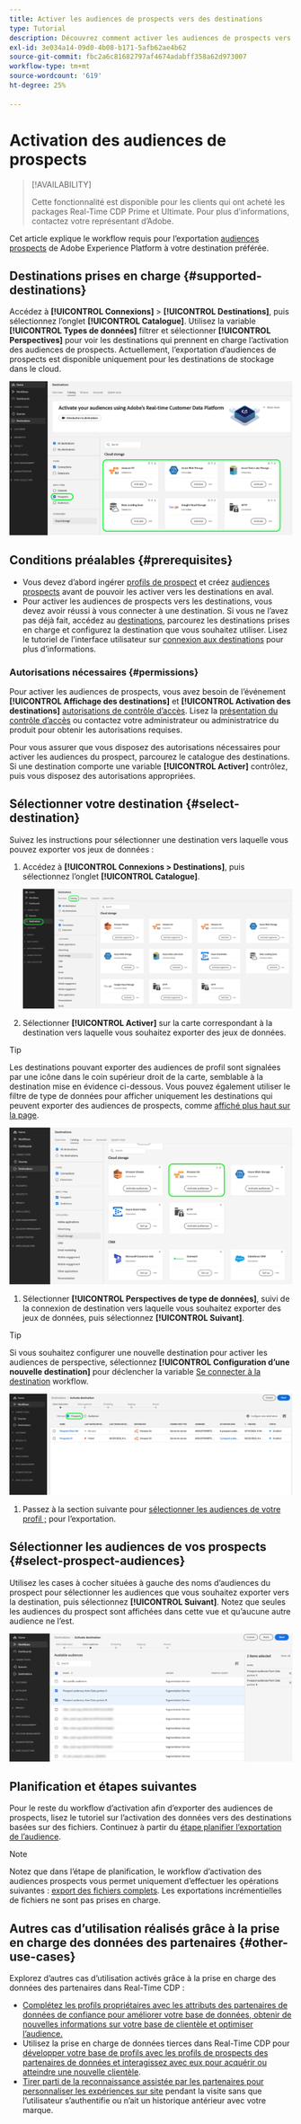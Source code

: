 ```yaml
---
title: Activer les audiences de prospects vers des destinations
type: Tutorial
description: Découvrez comment activer les audiences de prospects vers les destinations
exl-id: 3e034a14-09d0-4b08-b171-5afb62ae4b62
source-git-commit: fbc2a6c81682797af4674adabff358a62d973007
workflow-type: tm+mt
source-wordcount: '619'
ht-degree: 25%

---
```


# Activation des audiences de prospects

>[!AVAILABILITY]
>
>Cette fonctionnalité est disponible pour les clients qui ont acheté les packages Real-Time CDP Prime et Ultimate. Pour plus d’informations, contactez votre représentant d’Adobe.

Cet article explique le workflow requis pour l’exportation [audiences prospects](/help/segmentation/ui/prospect-audience.md) de Adobe Experience Platform à votre destination préférée.

## Destinations prises en charge {#supported-destinations}

Accédez à **[!UICONTROL Connexions]** > **[!UICONTROL Destinations]**, puis sélectionnez l’onglet **[!UICONTROL Catalogue]**. Utilisez la variable **[!UICONTROL Types de données]** filtrer et sélectionner **[!UICONTROL Perspectives]** pour voir les destinations qui prennent en charge l’activation des audiences de prospects. Actuellement, l’exportation d’audiences de prospects est disponible uniquement pour les destinations de stockage dans le cloud.

![Destinations qui prennent en charge les audiences de prospects.](/help/destinations/assets/ui/activate-prospect-audiences/data-types-filter.png)

## Conditions préalables {#prerequisites}

* Vous devez d’abord ingérer [profils de prospect](/help/profile/ui/prospect-profile.md) et créez [audiences prospects](/help/segmentation/ui/prospect-audience.md) avant de pouvoir les activer vers les destinations en aval.
* Pour activer les audiences de prospects vers les destinations, vous devez avoir réussi à vous connecter à une destination. Si vous ne l’avez pas déjà fait, accédez au [destinations](../catalog/overview.md), parcourez les destinations prises en charge et configurez la destination que vous souhaitez utiliser. Lisez le tutoriel de l’interface utilisateur sur [connexion aux destinations](./connect-destination.md) pour plus d’informations.

### Autorisations nécessaires {#permissions}

Pour activer les audiences de prospects, vous avez besoin de l’événement **[!UICONTROL Affichage des destinations]** et **[!UICONTROL Activation des destinations]** [autorisations de contrôle d’accès](/help/access-control/home.md#permissions). Lisez la [présentation du contrôle d’accès](/help/access-control/ui/overview.md) ou contactez votre administrateur ou administratrice du produit pour obtenir les autorisations requises.

Pour vous assurer que vous disposez des autorisations nécessaires pour activer les audiences du prospect, parcourez le catalogue des destinations. Si une destination comporte une variable **[!UICONTROL Activer]** contrôlez, puis vous disposez des autorisations appropriées.

## Sélectionner votre destination {#select-destination}

Suivez les instructions pour sélectionner une destination vers laquelle vous pouvez exporter vos jeux de données :

1. Accédez à **[!UICONTROL Connexions > Destinations]**, puis sélectionnez l’onglet **[!UICONTROL Catalogue]**.

   ![Onglet Catalogue de destination avec le contrôle Catalogue mise en surbrillance.](/help/destinations/assets/ui/export-datasets/catalog-tab.png)

2. Sélectionner **[!UICONTROL Activer]** sur la carte correspondant à la destination vers laquelle vous souhaitez exporter des jeux de données.

>[!TIP]
>
>Les destinations pouvant exporter des audiences de profil sont signalées par une icône dans le coin supérieur droit de la carte, semblable à la destination mise en évidence ci-dessous. Vous pouvez également utiliser le filtre de type de données pour afficher uniquement les destinations qui peuvent exporter des audiences de prospects, comme [affiché plus haut sur la page](#supported-destinations).

![Page de destination Amazon S3 qui peut exporter les audiences de profil mises en surbrillance.](/help/destinations/assets/ui/activate-prospect-audiences/amazon-s3-icon-activate-prospect-audiences.png)

1. Sélectionner **[!UICONTROL Perspectives de type de données]**, suivi de la connexion de destination vers laquelle vous souhaitez exporter des jeux de données, puis sélectionnez **[!UICONTROL Suivant]**.

>[!TIP]
> 
>Si vous souhaitez configurer une nouvelle destination pour activer les audiences de perspective, sélectionnez **[!UICONTROL Configuration d’une nouvelle destination]** pour déclencher la variable [Se connecter à la destination](/help/destinations/ui/connect-destination.md) workflow.

![Workflow d’activation de la destination avec le contrôle Prospects en surbrillance.](/help/destinations/assets/ui/activate-prospect-audiences/activate-prospects-highlighted.png)

1. Passez à la section suivante pour [sélectionner les audiences de votre profil ;](#select-profile-audiences) pour l’exportation.

## Sélectionner les audiences de vos prospects {#select-prospect-audiences}

Utilisez les cases à cocher situées à gauche des noms d’audiences du prospect pour sélectionner les audiences que vous souhaitez exporter vers la destination, puis sélectionnez **[!UICONTROL Suivant]**. Notez que seules les audiences du prospect sont affichées dans cette vue et qu’aucune autre audience ne l’est.

![Le workflow d’exportation des jeux de données affiche l’étape Sélectionner les audiences dans laquelle vous pouvez sélectionner les audiences de prospects à exporter.](/help/destinations/assets/ui/activate-prospect-audiences/select-prospect-audiences.png)

## Planification et étapes suivantes

Pour le reste du workflow d’activation afin d’exporter des audiences de prospects, lisez le tutoriel sur l’activation des données vers des destinations basées sur des fichiers. Continuez à partir du [étape planifier l’exportation de l’audience](/help/destinations/ui/activate-batch-profile-destinations.md#scheduling).

>[!NOTE]
>
>Notez que dans l’étape de planification, le workflow d’activation des audiences prospects vous permet uniquement d’effectuer les opérations suivantes : [export des fichiers complets](/help/destinations/ui/activate-batch-profile-destinations.md#export-full-files). Les exportations incrémentielles de fichiers ne sont pas prises en charge.

<!--

Note that we will need to add links to other destination types here as more destinations become supported 

-->

## Autres cas d’utilisation réalisés grâce à la prise en charge des données des partenaires {#other-use-cases}

Explorez d’autres cas d’utilisation activés grâce à la prise en charge des données des partenaires dans Real-Time CDP :

* [Complétez les profils propriétaires avec les attributs des partenaires de données de confiance pour améliorer votre base de données, obtenir de nouvelles informations sur votre base de clientèle et optimiser l’audience.](/help/rtcdp/partner-data/supplement-first-party-profiles.md)
* Utilisez la prise en charge de données tierces dans Real-Time CDP pour [développer votre base de profils avec les profils de prospects des partenaires de données et interagissez avec eux pour acquérir ou atteindre une nouvelle clientèle](/help/rtcdp/partner-data/prospecting.md).
* [Tirer parti de la reconnaissance assistée par les partenaires pour personnaliser les expériences sur site](/help/rtcdp/partner-data/onsite-personalization.md) pendant la visite sans que l’utilisateur s’authentifie ou n’ait un historique antérieur avec votre marque.
